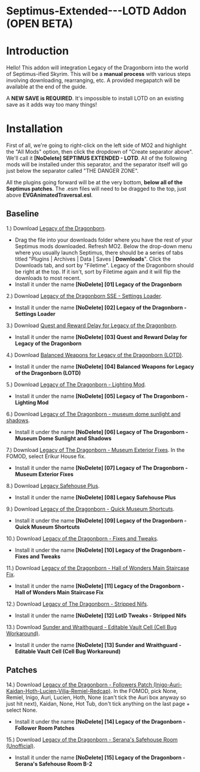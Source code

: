 # Septimus-Extended---LOTD Addon (OPEN BETA)

# Introduction

Hello! This addon will integration Legacy of the Dragonborn into the world of Septimus-ified Skyrim. This will be a **manual process** with various steps involving downloading, rearranging, etc. A provided megapatch will be available at the end of the guide.

A **NEW SAVE is REQUIRED**. It's impossible to install LOTD on an existing save as it adds way too many things!

# Installation

First of all, we're going to right-click on the left side of MO2 and highlight the "All Mods" option, then click the dropdown of "Create separator above". We'll call it **[NoDelete] SEPTIMUS EXTENDED - LOTD**. All of the following mods will be installed under this separator, and the separator itself will go just below the separator called "THE DANGER ZONE". 

All the plugins going forward will be at the very bottom, **below all of the Septimus patches**. The .esm files will need to be dragged to the top, just above **EVGAnimatedTraversal.esl**.

## Baseline

1.) Download [Legacy of the Dragonborn](https://www.nexusmods.com/skyrimspecialedition/mods/11802?tab=files).
   - Drag the file into your downloads folder where you have the rest of your Septimus mods downloaded. Refresh MO2. Below the drop-down menu where you usually launch Septimus, there should be a series of tabs titled "Plugins | Archives | Data | Saves | **Downloads**". Click the Downloads tab, and sort by "Filetime". Legacy of the Dragonborn should be right at the top. If it isn't, sort by Filetime again and it will flip the downloads to most recent.
   - Install it under the name **[NoDelete] [01] Legacy of the Dragonborn**
   
2.) Download [Legacy of the Dragonborn SSE - Settings Loader](https://www.nexusmods.com/skyrimspecialedition/mods/70356?tab=files&file_id=335583).
   - Install it under the name **[NoDelete] [02] Legacy of the Dragonborn - Settings Loader**
   
3.) Download [Quest and Reward Delay for Legacy of the Dragonborn](https://www.nexusmods.com/skyrimspecialedition/mods/44923?tab=files&file_id=199741).
   - Install it under the name **[NoDelete] [03] Quest and Reward Delay for Legacy of the Dragonborn**
   
4.) Download [Balanced Weapons for Legacy of the Dragonborn (LOTD)](https://www.nexusmods.com/skyrimspecialedition/mods/74627?tab=files&file_id=313257).
   - Install it under the name **[NoDelete] [04] Balanced Weapons for Legacy of the Dragonborn (LOTD)**
   
5.) Download [Legacy of The Dragonborn - Lighting Mod](https://www.nexusmods.com/skyrimspecialedition/mods/55280?tab=files&file_id=227544).
   - Install it under the name **[NoDelete] [05] Legacy of The Dragonborn - Lighting Mod**
   
6.) Download [Legacy of The Dragonborn - museum dome sunlight and shadows](https://www.nexusmods.com/skyrimspecialedition/mods/38237?tab=files&file_id=175657).
   - Install it under the name **[NoDelete] [06] Legacy of The Dragonborn - Museum Dome Sunlight and Shadows**

7.) Download [Legacy of The Dragonborn - Museum Exterior Fixes](https://www.nexusmods.com/skyrimspecialedition/mods/47321?tab=files&file_id=325337). In the FOMOD, select Erikur House fix.
   - Install it under the name **[NoDelete] [07] Legacy of The Dragonborn - Museum Exterior Fixes**

8.) Download [Legacy Safehouse Plus](https://www.nexusmods.com/skyrimspecialedition/mods/39278?tab=files&file_id=243625).
   - Install it under the name **[NoDelete] [08] Legacy Safehouse Plus**

9.) Download [Legacy of the Dragonborn - Quick Museum Shortcuts](https://www.nexusmods.com/skyrimspecialedition/mods/38898?tab=files&file_id=158828).
   - Install it under the name **[NoDelete] [09] Legacy of the Dragonborn - Quick Museum Shortcuts**

10.) Download [Legacy of the Dragonborn - Fixes and Tweaks](https://www.nexusmods.com/skyrimspecialedition/mods/58517?tab=files&file_id=257319).
   - Install it under the name **[NoDelete] [10] Legacy of the Dragonborn - Fixes and Tweaks**

11.) Download [Legacy of the Dragonborn - Hall of Wonders Main Staircase Fix](https://www.nexusmods.com/skyrimspecialedition/mods/58517?tab=files&file_id=311895).
   - Install it under the name **[NoDelete] [11] Legacy of the Dragonborn - Hall of Wonders Main Staircase Fix**

12.) Download [Legacy of The Dragonborn - Stripped Nifs](https://www.nexusmods.com/skyrimspecialedition/mods/58517?tab=files&file_id=241768).
   - Install it under the name **[NoDelete] [12] LotD Tweaks - Stripped Nifs**

13.) Download [Sunder and Wraithguard - Editable Vault Cell (Cell Bug Workaround)](https://www.nexusmods.com/skyrimspecialedition/mods/59083?tab=files&file_id=244533).
   - Install it under the name **[NoDelete] [13] Sunder and Wraithguard - Editable Vault Cell (Cell Bug Workaround)**

## Patches

14.) Download [Legacy of the Dragonborn - Followers Patch (Inigo-Auri-Kaidan-Hoth-Lucien-Vilja-Remiel-Redcap)](https://www.nexusmods.com/skyrimspecialedition/mods/40816?tab=files&file_id=313409). In the FOMOD, pick None, Remiel, Inigo, Auri, Lucien, Hoth, None (can't tick the Auri box anyway so just hit next), Kaidan, None, Hot Tub, don't tick anything on the last page + select None.
   - Install it under the name **[NoDelete] [14] Legacy of the Dragonborn - Follower Room Patches**

15.) Download [Legacy of the Dragonborn - Serana's Safehouse Room (Unofficial)](https://www.nexusmods.com/skyrimspecialedition/mods/74549?tab=files&file_id=312746).
   - Install it under the name **[NoDelete] [15] Legacy of the Dragonborn - Serana's Safehouse Room B-2**
